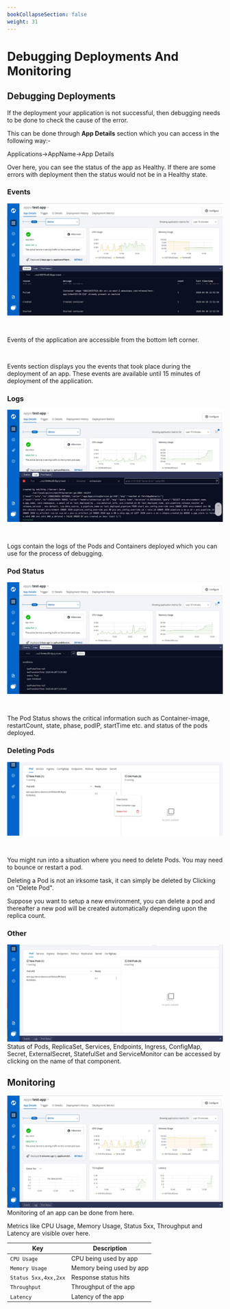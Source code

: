 ```yaml
---
bookCollapseSection: false
weight: 31
---
```

# Debugging Deployments And Monitoring
## Debugging Deployments


If the deployment your application is not successful, then debugging needs to be done to check the cause of the error.

This can be done through **App Details** section which you can access in the following way:- 

Applications->AppName->App Details

Over here, you can see the status of the app as Healthy. If there are some errors with deployment then the status would not be in a Healthy state.


### Events

![Debuggind Deployment](./app_detail1.jpg "Debuggind Deployment")

<br />

Events of the application are accessible from the bottom left corner.

<br />

Events section displays you the events that took place during the deployment of an app. These events are available until 15 minutes of deployment of the application.



### Logs

![Debuggind Deployment](./app_detail2.jpg "Debuggind Deployment")

<br />

Logs contain the logs of the Pods and Containers deployed which you can use for the process of debugging.

### Pod Status

![Debuggind Deployment](./app_detail3.jpg "Debuggind Deployment")

<br />

The Pod Status shows the critical information such as Container-image, restartCount, state, phase, podIP, startTime etc. and status of the pods deployed.

### Deleting Pods

![Debuggind Deployment](./app_details4.jpg "Debuggind Deployment")

<br />


You might run into a situation where you need to delete Pods. You may need to bounce or restart a pod.

Deleting a Pod is not an irksome task, it can simply be deleted by Clicking on "Delete Pod".

Suppose you want to setup a new environment, you can delete a pod and thereafter a new pod will be created automatically depending upon the replica count.


### Other

![Debuggind Deployment](./app_details5.jpg "Debuggind Deployment")
<br>
Status of Pods, ReplicaSet, Services, Endpoints, Ingress, ConfigMap, Secret, ExternalSecret, StatefulSet and ServiceMonitor can be accessed by clicking on the name of that component.

## Monitoring

![Debuggind Deployment](./app_detail7.jpg "Debuggind Deployment")
<br>
Monitoring of an app can be done from here.

Metrics like CPU Usage, Memory Usage, Status 5xx, Throughput and Latency are visible over here.

Key | Description
----|----
`CPU Usage` | CPU being used by app
`Memory Usage` | Memory being used by app
`Status 5xx,4xx,2xx` | Response status hits
`Throughput` | Throughput of the app
`Latency` | Latency of the app









  
